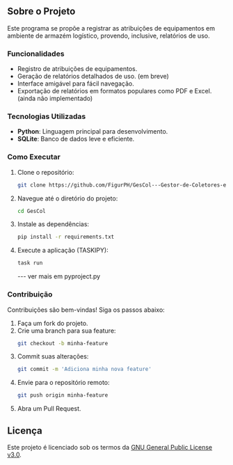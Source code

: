 ## Sobre o Projeto

Este programa se propõe a registrar as atribuições de equipamentos em ambiente de armazém logístico, provendo, inclusive, relatórios de uso.

### Funcionalidades

- Registro de atribuições de equipamentos.
- Geração de relatórios detalhados de uso. (em breve)
- Interface amigável para fácil navegação.
- Exportação de relatórios em formatos populares como PDF e Excel. (ainda não implementado)

### Tecnologias Utilizadas

- **Python**: Linguagem principal para desenvolvimento.
- **SQLite**: Banco de dados leve e eficiente.

### Como Executar

1. Clone o repositório:
    ```bash
    git clone https://github.com/FigurPH/GesCol---Gestor-de-Coletores-e-Equipamentos-Log-sitcos.git GesCol
    ```
2. Navegue até o diretório do projeto:
    ```bash
    cd GesCol
    ```
3. Instale as dependências:
    ```bash
    pip install -r requirements.txt
    ```
4. Execute a aplicação (TASKIPY):
    ```bash
    task run
    ```
    --- ver mais em pyproject.py

### Contribuição

Contribuições são bem-vindas! Siga os passos abaixo:

1. Faça um fork do projeto.
2. Crie uma branch para sua feature:
    ```bash
    git checkout -b minha-feature
    ```
3. Commit suas alterações:
    ```bash
    git commit -m 'Adiciona minha nova feature'
    ```
4. Envie para o repositório remoto:
    ```bash
    git push origin minha-feature
    ```
5. Abra um Pull Request.

## Licença

Este projeto é licenciado sob os termos da [GNU General Public License v3.0](LICENSE).

